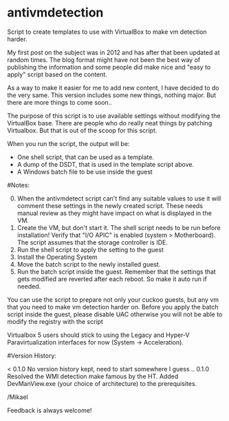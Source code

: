 # antivmdetection
Script to create templates to use with VirtualBox to make vm detection harder.

My first post on the subject was in 2012 and has after that been updated at random times. The blog format might have not been the best way of publishing the information and some people did make nice and "easy to apply" script based on the content.

As a way to make it easier for me to add new content, I have decided to do the very same.
This version includes some new things, nothing major. But there are more things to come soon..

The purpose of this script is to use available settings without modifying the VirtualBox base. There are people who do really neat things by patching Virtualbox. But that is out of the scoop for this script.

When you run the script, the output will be: 

* One shell script, that can be used as a template. 
* A dump of the DSDT, that is used in the template script above. 
* A Windows batch file to be use inside the guest

#Notes:

0) When the antivmdetect script can't find any suitable values to use it will comment these settings in the newly created script. These needs manual review as they might have impact on what is displayed in the VM.
1) Create the VM, but don't start it. The shell script needs to be run before installation! Verify that "I/O APIC" is enabled (system > Motherboard). The script assumes that the storage controller is IDE.
2) Run the shell script to apply the setting to the guest 
3) Install the Operating System 
4) Move the batch script to the newly installed guest.
5) Run the batch script inside the guest. Remember that the settings that gets modified are reverted after each reboot. So make it auto run if needed. 

You can use the script to prepare not only your cuckoo guests, but any vm that you need to make vm detection harder on.
Before you apply the batch script inside the guest, please disable UAC otherwise you will not be able to modify the registry with the script

Virtualbox 5 users should stick to using the Legacy and Hyper-V Paravirtualization interfaces for now (System -> Acceleration).


#Version History:

< 0.1.0 No version history kept, need to start somewhere I guess ..
0.1.0 Resolved the WMI detection make famous by the HT. Added DevManView.exe (your choice of architecture) to the prerequisites.  

/Mikael

Feedback is always welcome!

